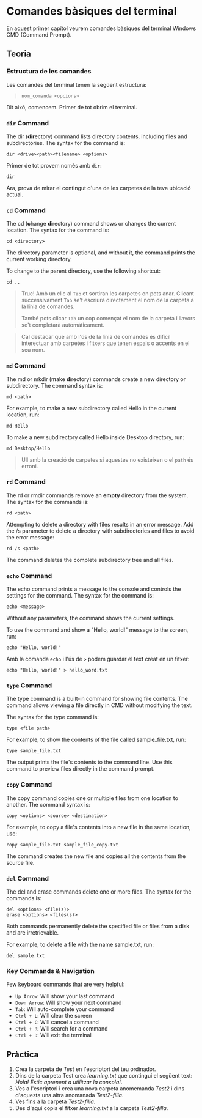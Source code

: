 # Comandes bàsiques del terminal
En aquest primer capítol veurem comandes bàsiques del terminal  Windows CMD (Command Prompt). 

## Teoria

### Estructura de les comandes
Les comandes del terminal tenen la següent estructura:

> `nom_comanda <opcions>`

Dit això, comencem. Primer de tot obrim el terminal.

### `dir` Command
The dir (**dir**ectory) command lists directory contents, including files and subdirectories. The syntax for the command is:
```
dir <drive><path><filename> <options>
```
Primer de tot provem només amb `dir`:
```
dir 
```
Ara, prova de mirar el contingut d'una de les carpetes de la teva ubicació actual.

### `cd` Command
The cd (**c**hange **d**irectory) command shows or changes the current location. The syntax for the command is:
```
cd <directory>
```
The directory parameter is optional, and without it, the command prints the current working directory.

To change to the parent directory, use the following shortcut:
```
cd ..
```
> Truc! Amb un clic al `Tab` et sortiran les carpetes on pots anar. Clicant successivament `Tab` se't escriurà directament el nom de la carpeta a la línia de comandes.
>
> També pots clicar `Tab` un cop començat el nom de la carpeta i llavors se't completarà automàticament.

> Cal destacar que amb l'ús de la línia de comandes és difícil interectuar amb carpetes i fitxers que tenen espais o accents en el seu nom.
### `md` Command
The md or mkdir (**m**ake **d**irectory) commands create a new directory or subdirectory. The command syntax is:
```
md <path>
```
For example, to make a new subdirectory called Hello in the current location, run:
```
md Hello
```
To make a new subdirectory called Hello inside Desktop directory, run:
```
md Desktop/Hello
```

> Ull amb la creació de carpetes si aquestes no existeixen o el `path` és erroni.

### `rd` Command
The rd or rmdir commands remove an **empty** directory from the system. The syntax for the commands is:
```
rd <path>
```

Attempting to delete a directory with files results in an error message. Add the /s parameter to delete a directory with subdirectories and files to avoid the error message:
```
rd /s <path>
```
The command deletes the complete subdirectory tree and all files.

### `echo` Command
The echo command prints a message to the console and controls the settings for the command. The syntax for the command is:
```
echo <message>
```
Without any parameters, the command shows the current settings.

To use the command and show a "Hello, world!" message to the screen, run:
```
echo "Hello, world!"
```

Amb la comanda `echo` i l'ús de `>` podem guardar el text creat en un fitxer:
```
echo "Hello, world!" > hello_word.txt
```

### `type` Command
The type command is a built-in command for showing file contents. The command allows viewing a file directly in CMD without modifying the text.

The syntax for the type command is:
```
type <file path>
```
For example, to show the contents of the file called sample_file.txt, run:
```
type sample_file.txt
```
The output prints the file's contents to the command line. Use this command to preview files directly in the command prompt.

### `copy` Command
The copy command copies one or multiple files from one location to another. The command syntax is:
```
copy <options> <source> <destination>
```
For example, to copy a file's contents into a new file in the same location, use:
```
copy sample_file.txt sample_file_copy.txt
```
The command creates the new file and copies all the contents from the source file.

### `del` Command
The del and erase commands delete one or more files. The syntax for the commands is:
```
del <options> <file(s)>
erase <options> <files(s)>
```
Both commands permanently delete the specified file or files from a disk and are irretrievable.

For example, to delete a file with the name sample.txt, run:
```
del sample.txt
```

### Key Commands & Navigation
Few keyboard commands that are very helpful:

- `Up Arrow`: Will show your last command
- `Down Arrow`: Will show your next command
- `Tab`: Will auto-complete your command
- `Ctrl + L`: Will clear the screen
- `Ctrl + C`: Will cancel a command
- `Ctrl + R`: Will search for a command
- `Ctrl + D`: Will exit the terminal

## Pràctica
1. Crea la carpeta de *Test* en l'escriptori del teu ordinador.
2. Dins de la carpeta Test crea *learning.txt* que contingui el següent text: *Hola! Estic aprenent a utilitzar la consola!*.
3. Ves a l'escriptori i crea una nova carpeta anomemanda *Test2* i dins d'aquesta una altra anomanada *Test2-filla*.
4. Ves fins a la carpeta *Test2-filla*.
5. Des d'aquí copia el fitxer *learning.txt* a la carpeta *Test2-filla*.

